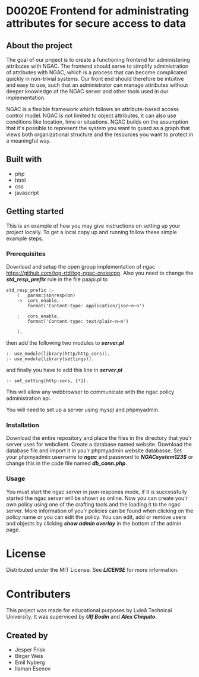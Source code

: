 # D0020E Frontend for administrating attributes for secure access to data 
## About the project 
The goal of our project is to create a functioning frontend for administering attributes with NGAC. The frontend should serve to simplify administration of attributes with NGAC, which is a process that can become complicated quickly in non-trivial systems. Our front end should therefore be intuitive and easy to use, such that an administrator can manage attributes without deeper knowledge of the NGAC server and other tools used in our implementation.

NGAC is a flexible framework which follows an attribute-based access control model. NGAC is not limited to object attributes, it can also use conditions like location, time or situations. NGAC builds on the assumption that it's possible to represent the system you want to guard as a graph that views both organizational structure and the resources you want to protect in a meaningful way.

## Built with
- php
- html
- css
- javascript

## Getting started
This is an example of how you may give instructions on setting up your project locally. To get a local copy up and running follow these simple example steps.

### Prerequisites
Download and setup the open group implementation of ngac https://github.com/tog-rtd/tog-ngac-crosscpp. Also you need to change the ***std_resp_prefix*** rule in the file paapi.pl to
```
std_resp_prefix :-
	(   param:jsonresp(on)
	->  cors_enable,
	    format('Content-type: application/json~n~n')
	    
	;   cors_enable,
	    format('Content-type: text/plain~n~n')
	    
	).
```
then add the following two modules to ***server.pl***
```
:- use_module(library(http/http_cors)).
:- use_module(library(settings)).
```
and finally you have to add this line in ***server.pl***
```
:- set_setting(http:cors, [*]).
```
This will allow any webbrowser to communicate with the ngac policy administration api.

You will need to set up a server using mysql and phpmyadmin.

### Installation
Download the entire repository and place the files in the directory that you'r server uses for webclient. Create a database named website. Download the database file and import it in you'r phpmyadmin website databasse. Set your phpmyadmin username to ***ngac*** and password to ***NGACsystem123$*** or change this in the code file named ***db_conn.php***. 

### Usage
You must start the ngac server in json respones mode, if it is successfully started the ngac server will be shown as online. Now you can create you'r own policy using one of the crafting tools and the loading it to the ngac server. More information of you'r policies can be found when clicking on the policy name or you can edit the policy. You can edit, add or remove users and objects by clicking ***show admin overlay*** in the bottom of the admin page.

# License
Distributed under the MIT License. See ***LICENSE*** for more information.

# Contributers
This project was made for educational purposes by Luleå Technical University. It was superviced by ***Ulf Bodin*** and ***Alex Chiquito***.
## Created by
- Jesper Frisk
- Birger Weis
- Emil Nyberg
- Ilaman Esenov
